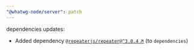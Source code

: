 ```yaml
---
"@whatwg-node/server": patch
---
```

dependencies updates:
  - Added dependency [`@repeaterjs/repeater@^3.0.4` ↗︎](https://www.npmjs.com/package/@repeaterjs/repeater/v/3.0.4) (to `dependencies`)
